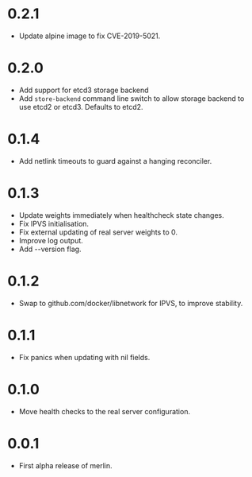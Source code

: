 # 0.2.1

* Update alpine image to fix CVE-2019-5021.

# 0.2.0

* Add support for etcd3 storage backend
* Add `store-backend` command line switch to allow storage backend to use etcd2 or etcd3. Defaults to etcd2.

# 0.1.4

* Add netlink timeouts to guard against a hanging reconciler.

# 0.1.3

* Update weights immediately when healthcheck state changes.
* Fix IPVS initialisation.
* Fix external updating of real server weights to 0.
* Improve log output.
* Add --version flag.

# 0.1.2

* Swap to github.com/docker/libnetwork for IPVS, to improve stability.

# 0.1.1

* Fix panics when updating with nil fields.

# 0.1.0

* Move health checks to the real server configuration.

# 0.0.1

* First alpha release of merlin.
